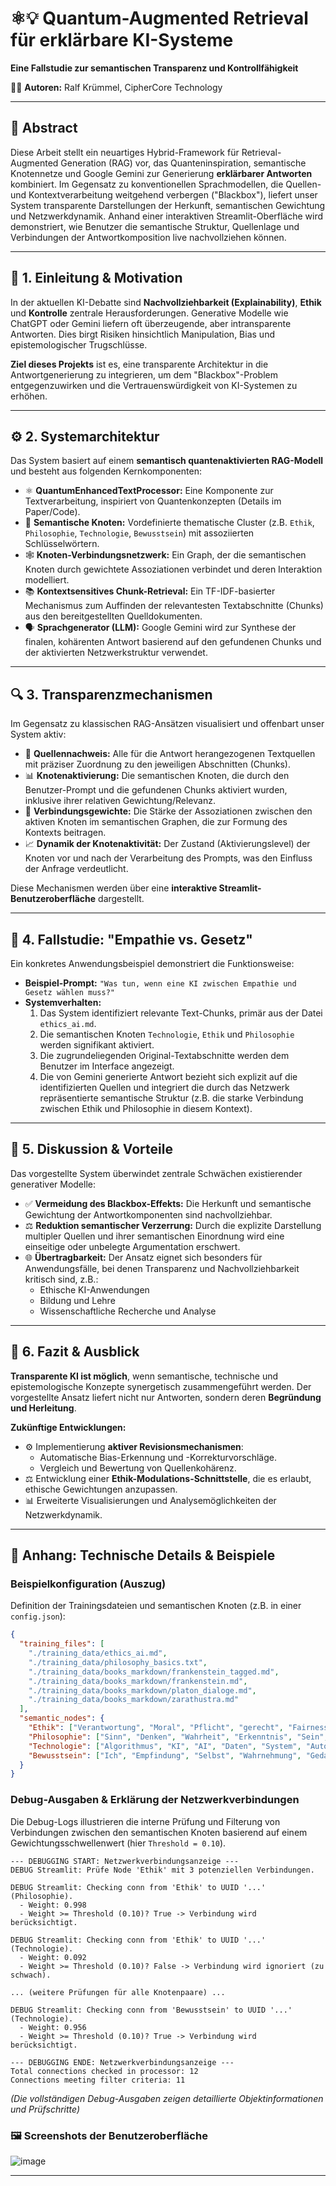 # ⚛️💡 Quantum-Augmented Retrieval für erklärbare KI-Systeme

**Eine Fallstudie zur semantischen Transparenz und Kontrollfähigkeit**

🧑‍💻 **Autoren:** Ralf Krümmel, CipherCore Technology

---

## 📜 Abstract

Diese Arbeit stellt ein neuartiges Hybrid-Framework für Retrieval-Augmented Generation (RAG) vor, das Quanteninspiration, semantische Knotennetze und Google Gemini zur Generierung **erklärbarer Antworten** kombiniert. Im Gegensatz zu konventionellen Sprachmodellen, die Quellen- und Kontextverarbeitung weitgehend verbergen ("Blackbox"), liefert unser System transparente Darstellungen der Herkunft, semantischen Gewichtung und Netzwerkdynamik. Anhand einer interaktiven Streamlit-Oberfläche wird demonstriert, wie Benutzer die semantische Struktur, Quellenlage und Verbindungen der Antwortkomposition live nachvollziehen können.

---

## 🎯 1. Einleitung & Motivation

In der aktuellen KI-Debatte sind **Nachvollziehbarkeit (Explainability)**, **Ethik** und **Kontrolle** zentrale Herausforderungen. Generative Modelle wie ChatGPT oder Gemini liefern oft überzeugende, aber intransparente Antworten. Dies birgt Risiken hinsichtlich Manipulation, Bias und epistemologischer Trugschlüsse.

**Ziel dieses Projekts** ist es, eine transparente Architektur in die Antwortgenerierung zu integrieren, um dem "Blackbox"-Problem entgegenzuwirken und die Vertrauenswürdigkeit von KI-Systemen zu erhöhen.

---

## ⚙️ 2. Systemarchitektur

Das System basiert auf einem **semantisch quantenaktivierten RAG-Modell** und besteht aus folgenden Kernkomponenten:

*   ⚛️ **QuantumEnhancedTextProcessor:** Eine Komponente zur Textverarbeitung, inspiriert von Quantenkonzepten (Details im Paper/Code).
*   🧠 **Semantische Knoten:** Vordefinierte thematische Cluster (z.B. `Ethik`, `Philosophie`, `Technologie`, `Bewusstsein`) mit assoziierten Schlüsselwörtern.
*   🕸️ **Knoten-Verbindungsnetzwerk:** Ein Graph, der die semantischen Knoten durch gewichtete Assoziationen verbindet und deren Interaktion modelliert.
*   📚 **Kontextsensitives Chunk-Retrieval:** Ein TF-IDF-basierter Mechanismus zum Auffinden der relevantesten Textabschnitte (Chunks) aus den bereitgestellten Quelldokumenten.
*   🗣️ **Sprachgenerator (LLM):** Google Gemini wird zur Synthese der finalen, kohärenten Antwort basierend auf den gefundenen Chunks und der aktivierten Netzwerkstruktur verwendet.

---

## 🔍 3. Transparenzmechanismen

Im Gegensatz zu klassischen RAG-Ansätzen visualisiert und offenbart unser System aktiv:

*   📄 **Quellennachweis:** Alle für die Antwort herangezogenen Textquellen mit präziser Zuordnung zu den jeweiligen Abschnitten (Chunks).
*   📊 **Knotenaktivierung:** Die semantischen Knoten, die durch den Benutzer-Prompt und die gefundenen Chunks aktiviert wurden, inklusive ihrer relativen Gewichtung/Relevanz.
*   🔗 **Verbindungsgewichte:** Die Stärke der Assoziationen zwischen den aktiven Knoten im semantischen Graphen, die zur Formung des Kontexts beitragen.
*   📈 **Dynamik der Knotenaktivität:** Der Zustand (Aktivierungslevel) der Knoten vor und nach der Verarbeitung des Prompts, was den Einfluss der Anfrage verdeutlicht.

Diese Mechanismen werden über eine **interaktive Streamlit-Benutzeroberfläche** dargestellt.

---

## 🧪 4. Fallstudie: "Empathie vs. Gesetz"

Ein konkretes Anwendungsbeispiel demonstriert die Funktionsweise:

*   **Beispiel-Prompt:** `"Was tun, wenn eine KI zwischen Empathie und Gesetz wählen muss?"`
*   **Systemverhalten:**
    1.  Das System identifiziert relevante Text-Chunks, primär aus der Datei `ethics_ai.md`.
    2.  Die semantischen Knoten `Technologie`, `Ethik` und `Philosophie` werden signifikant aktiviert.
    3.  Die zugrundeliegenden Original-Textabschnitte werden dem Benutzer im Interface angezeigt.
    4.  Die von Gemini generierte Antwort bezieht sich explizit auf die identifizierten Quellen und integriert die durch das Netzwerk repräsentierte semantische Struktur (z.B. die starke Verbindung zwischen Ethik und Philosophie in diesem Kontext).

---

## 💬 5. Diskussion & Vorteile

Das vorgestellte System überwindet zentrale Schwächen existierender generativer Modelle:

*   ✅ **Vermeidung des Blackbox-Effekts:** Die Herkunft und semantische Gewichtung der Antwortkomponenten sind nachvollziehbar.
*   ⚖️ **Reduktion semantischer Verzerrung:** Durch die explizite Darstellung multipler Quellen und ihrer semantischen Einordnung wird eine einseitige oder unbelegte Argumentation erschwert.
*   🌐 **Übertragbarkeit:** Der Ansatz eignet sich besonders für Anwendungsfälle, bei denen Transparenz und Nachvollziehbarkeit kritisch sind, z.B.:
    *   Ethische KI-Anwendungen
    *   Bildung und Lehre
    *   Wissenschaftliche Recherche und Analyse

---

## 🚀 6. Fazit & Ausblick

**Transparente KI ist möglich**, wenn semantische, technische und epistemologische Konzepte synergetisch zusammengeführt werden. Der vorgestellte Ansatz liefert nicht nur Antworten, sondern deren **Begründung und Herleitung**.

**Zukünftige Entwicklungen:**

*   ⚙️ Implementierung **aktiver Revisionsmechanismen**:
    *   Automatische Bias-Erkennung und -Korrekturvorschläge.
    *   Vergleich und Bewertung von Quellenkohärenz.
*   ⚖️ Entwicklung einer **Ethik-Modulations-Schnittstelle**, die es erlaubt, ethische Gewichtungen anzupassen.
*   📊 Erweiterte Visualisierungen und Analysemöglichkeiten der Netzwerkdynamik.

---

## 🔧 Anhang: Technische Details & Beispiele

### Beispielkonfiguration (Auszug)

Definition der Trainingsdateien und semantischen Knoten (z.B. in einer `config.json`):

```json
{
  "training_files": [
    "./training_data/ethics_ai.md",
    "./training_data/philosophy_basics.txt",
    "./training_data/books_markdown/frankenstein_tagged.md",
    "./training_data/books_markdown/frankenstein.md",
    "./training_data/books_markdown/platon_dialoge.md",
    "./training_data/books_markdown/zarathustra.md"
  ],
  "semantic_nodes": {
    "Ethik": ["Verantwortung", "Moral", "Pflicht", "gerecht", "Fairness", "Werte"],
    "Philosophie": ["Sinn", "Denken", "Wahrheit", "Erkenntnis", "Sein", "Geist", "Materie"],
    "Technologie": ["Algorithmus", "KI", "AI", "Daten", "System", "Automatisierung", "Code", "Software"],
    "Bewusstsein": ["Ich", "Empfindung", "Selbst", "Wahrnehmung", "Gedanken", "subjektiv", "Erleben", "Qualia"]
  }
}
```

### Debug-Ausgaben & Erklärung der Netzwerkverbindungen

Die Debug-Logs illustrieren die interne Prüfung und Filterung von Verbindungen zwischen den semantischen Knoten basierend auf einem Gewichtungsschwellenwert (hier `Threshold = 0.10`).

```plaintext
--- DEBUGGING START: Netzwerkverbindungsanzeige ---
DEBUG Streamlit: Prüfe Node 'Ethik' mit 3 potenziellen Verbindungen.

DEBUG Streamlit: Checking conn from 'Ethik' to UUID '...' (Philosophie).
  - Weight: 0.998
  - Weight >= Threshold (0.10)? True -> Verbindung wird berücksichtigt.

DEBUG Streamlit: Checking conn from 'Ethik' to UUID '...' (Technologie).
  - Weight: 0.092
  - Weight >= Threshold (0.10)? False -> Verbindung wird ignoriert (zu schwach).

... (weitere Prüfungen für alle Knotenpaare) ...

DEBUG Streamlit: Checking conn from 'Bewusstsein' to UUID '...' (Technologie).
  - Weight: 0.956
  - Weight >= Threshold (0.10)? True -> Verbindung wird berücksichtigt.

--- DEBUGGING ENDE: Netzwerkverbindungsanzeige ---
Total connections checked in processor: 12
Connections meeting filter criteria: 11
```
*(Die vollständigen Debug-Ausgaben zeigen detaillierte Objektinformationen und Prüfschritte)*

### 🖼️ Screenshots der Benutzeroberfläche

![image](https://github.com/user-attachments/assets/46cf8b49-1290-4ede-8cb6-b9262796d6cc)



---
